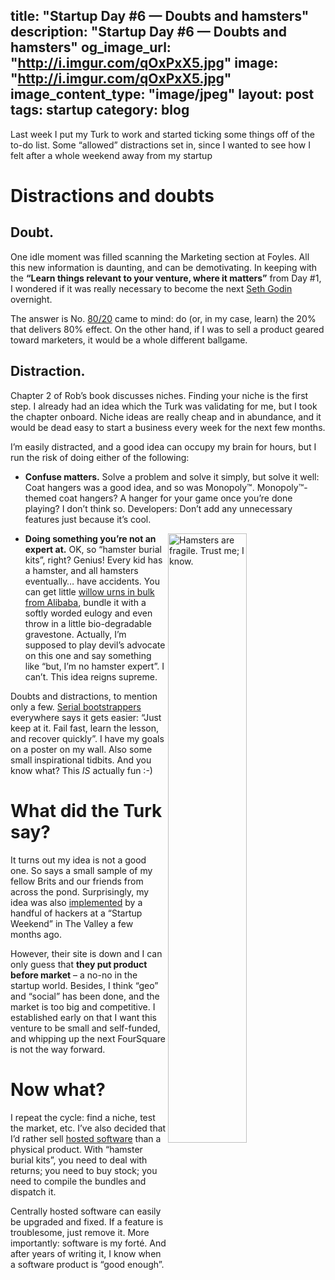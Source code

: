 title: "Startup Day #6 — Doubts and hamsters"
description: "Startup Day #6 — Doubts and hamsters"
og_image_url: "http://i.imgur.com/qOxPxX5.jpg"
image: "http://i.imgur.com/qOxPxX5.jpg"
image_content_type: "image/jpeg"
layout: post
tags: startup
category: blog
---

Last week I put my Turk to work and started ticking some things off of the to-do list. Some “allowed” distractions set in, since I wanted to see how I felt after a whole weekend away from my startup

# Distractions and doubts

## Doubt.

One idle moment was filled scanning the Marketing section at Foyles. All this new information is daunting, and can be demotivating. In keeping with the **“Learn things relevant to your venture, where it matters”** from Day #1, I wondered if it was really necessary to become the next [Seth Godin](http://video.google.com/videoplay?docid=-6909078385965257294) overnight.

The answer is No. [80/20](http://en.wikipedia.org/wiki/Pareto_principle) came to mind: do (or, in my case, learn) the 20% that delivers 80% effect. On the other hand, if I was to sell a product geared toward marketers, it would be a whole different ballgame.

## Distraction.

Chapter 2 of Rob’s book discusses niches. Finding your niche is the first step. I already had an idea which the Turk was validating for me, but I took the chapter onboard. Niche ideas are really cheap and in abundance, and it would be dead easy to start a business every week for the next few months.

I’m easily distracted, and a good idea can occupy my brain for hours, but I run the risk of doing either of the following:

* **Confuse matters.** Solve a problem and solve it simply, but solve it well: Coat hangers was a good idea, and so was Monopoly™. Monopoly™-themed coat hangers? A hanger for your game once you’re done playing? I don’t think so. Developers: Don’t add any unnecessary features just because it’s cool.

<img src="http://funkshional.files.wordpress.com/2010/09/hamster.jpg" width="50%" align="right" alt="Hamsters are fragile. Trust me; I know.">

* **Doing something you’re not an expert at.** OK, so “hamster burial kits”, right? Genius! Every kid has a hamster, and all hamsters eventually… have accidents. You can get little [willow urns in bulk from Alibaba](http://www.alibaba.com/product-gs/337771124/willow_urn.html), bundle it with a softly worded eulogy and even throw in a little bio-degradable gravestone. Actually, I’m supposed to play devil’s advocate on this one and say something like “but, I’m no hamster expert”. I can’t. This idea reigns supreme.

Doubts and distractions, to mention only a few. [Serial bootstrappers](http://www.google.co.uk/search?q=business+bootstrapper) everywhere says it gets easier: “Just keep at it. Fail fast, learn the lesson, and recover quickly”. I have my goals on a poster on my wall. Also some small inspirational tidbits. And you know what? This *IS* actually fun :-)

# What did the Turk say?

It turns out my idea is not a good one. So says a small sample of my fellow Brits and our friends from across the pond. Surprisingly, my idea was also [implemented](http://webcache.googleusercontent.com/search?q=cache:E7Nu7fWgTwwJ:www.shallwemeetup.com/+http://www.shallwemeetup.com/&cd=1&hl=en&ct=clnk&gl=uk) by a handful of hackers at a “Startup Weekend” in The Valley a few months ago.

However, their site is down and I can only guess that **they put product before market** – a no-no in the startup world. Besides, I think “geo” and “social” has been done, and the market is too big and competitive. I established early on that I want this venture to be small and self-funded, and whipping up the next FourSquare is not the way forward.

# Now what?

I repeat the cycle: find a niche, test the market, etc. I’ve also decided that I’d rather sell [hosted software](http://en.wikipedia.org/wiki/Software_as_a_service) than a physical product. With “hamster burial kits”, you need to deal with returns; you need to buy stock; you need to compile the bundles and dispatch it.

Centrally hosted software can easily be upgraded and fixed. If a feature is troublesome, just remove it. More importantly: software is my forté. And after years of writing it, I know when a software product is “good enough”.
